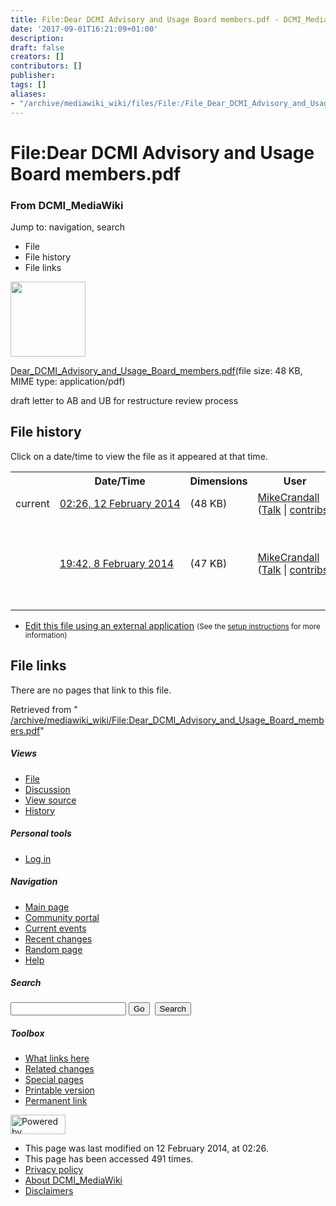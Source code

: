 ```yaml
---
title: File:Dear DCMI Advisory and Usage Board members.pdf - DCMI_MediaWiki
date: '2017-09-01T16:21:09+01:00'
description: 
draft: false
creators: []
contributors: []
publisher: 
tags: []
aliases:
- "/archive/mediawiki_wiki/files/File:/File_Dear_DCMI_Advisory_and_Usage_Board_members.pdf.html"
---
```


<a id="top"></a>
# File:Dear DCMI Advisory and Usage Board members.pdf

### From DCMI\_MediaWiki

Jump to: navigation, search
<!-- start content -->
- File
- File history
- File links

 [<img alt="" src="/skins/common/images/icons/fileicon-pdf.png" width="120" height="120">](/archive/mediawiki_wiki/files/Dear_DCMI_Advisory_and_Usage_Board_members.pdf)

[Dear\_DCMI\_Advisory\_and\_Usage\_Board\_members.pdf](/archive/mediawiki_wiki/files/Dear_DCMI_Advisory_and_Usage_Board_members.pdf "Dear DCMI Advisory and Usage Board members.pdf")‎(file size: 48 KB, MIME type: application/pdf)

draft letter to AB and UB for restructure review process

<!-- 
NewPP limit report
Preprocessor node count: 1/1000000
Post-expand include size: 0/2097152 bytes
Template argument size: 0/2097152 bytes
Expensive parser function count: 0/100
-->
## File history

Click on a date/time to view the file as it appeared at that time.

<table class="wikitable filehistory">
  <tr>
    <td></td>
    <th>Date/Time</th>
    <th>Dimensions</th>
    <th>User</th>
    <th>Comment</th>
  </tr>
  <tr>
    <td>current</td>
    <td class="filehistory-selected" style="white-space: nowrap;"><a href="/archive/mediawiki_wiki/files/Dear_DCMI_Advisory_and_Usage_Board_members.pdf">02:26, 12 February 2014</a></td>
    <td> <span style="white-space: nowrap;">(48 KB)</span>
    </td>
    <td>
      <a href="/index.php?title=User:MikeCrandall&amp;action=edit&amp;redlink=1" class="new mw-userlink" title="User:MikeCrandall (page does not exist)">MikeCrandall</a> <span style="white-space: nowrap;"> <span class="mw-usertoollinks">(<a href="/index.php?title=User_talk:MikeCrandall&amp;action=edit&amp;redlink=1" class="new" title="User talk:MikeCrandall (page does not exist)">Talk</a> | <a href="/index.php/Special:Contributions/MikeCrandall" title="Special:Contributions/MikeCrandall">contribs</a>)</span></span>
    </td>
    <td></td>
  </tr>
  <tr>
    <td></td>
    <td style="white-space: nowrap;"><a href="/images/archive/4/44/20140212022632%21Dear_DCMI_Advisory_and_Usage_Board_members.pdf">19:42, 8 February 2014</a></td>
    <td> <span style="white-space: nowrap;">(47 KB)</span>
    </td>
    <td>
      <a href="/index.php?title=User:MikeCrandall&amp;action=edit&amp;redlink=1" class="new mw-userlink" title="User:MikeCrandall (page does not exist)">MikeCrandall</a> <span style="white-space: nowrap;"> <span class="mw-usertoollinks">(<a href="/index.php?title=User_talk:MikeCrandall&amp;action=edit&amp;redlink=1" class="new" title="User talk:MikeCrandall (page does not exist)">Talk</a> | <a href="/index.php/Special:Contributions/MikeCrandall" title="Special:Contributions/MikeCrandall">contribs</a>)</span></span>
    </td>
    <td> <span class="comment">(draft letter to AB and UB for restructure review process)</span>
    </td>
  </tr>
</table>

  

- [Edit this file using an external application](/index.php?title=File:Dear_DCMI_Advisory_and_Usage_Board_members.pdf&action=edit&externaledit=true&mode=file "File:Dear DCMI Advisory and Usage Board members.pdf") <small>(See the <a href="http://www.mediawiki.org/wiki/Manual:External_editors" class="external text" rel="nofollow">setup instructions</a> for more information)</small>

## File links

There are no pages that link to this file.

Retrieved from " [/archive/mediawiki_wiki/File:Dear\_DCMI\_Advisory\_and\_Usage\_Board\_members.pdf](/archive/mediawiki_wiki/files/File:/File:Dear_DCMI_Advisory_and_Usage_Board_members.pdf.html)"

<!-- end content -->

##### Views

- [File](/archive/mediawiki_wiki/files/File:/File:Dear_DCMI_Advisory_and_Usage_Board_members.pdf.html "View the file page [c]")
- [Discussion](/index.php?title=File_talk:Dear_DCMI_Advisory_and_Usage_Board_members.pdf&action=edit&redlink=1 "Discussion about the content page [t]")
- [View source](/index.php?title=File:Dear_DCMI_Advisory_and_Usage_Board_members.pdf&action=edit "This page is protected.
You can view its source [e]")
- [History](/index.php?title=File:Dear_DCMI_Advisory_and_Usage_Board_members.pdf&action=history "Past revisions of this page [h]")

##### Personal tools

- [Log in](/index.php?title=Special:UserLogin&returnto=File:Dear_DCMI_Advisory_and_Usage_Board_members.pdf "You are encouraged to log in; however, it is not mandatory [o]")

<script type="text/javascript"> if (window.isMSIE55) fixalpha(); </script>

##### Navigation

- [Main page](/index.php/Main_Page "Visit the main page [z]")
- [Community portal](/index.php/DCMI_MediaWiki:Community_portal "About the project, what you can do, where to find things")
- [Current events](/index.php/DCMI_MediaWiki:Current_events "Find background information on current events")
- [Recent changes](/index.php/Special:RecentChanges "The list of recent changes in the wiki [r]")
- [Random page](/index.php/Special:Random "Load a random page [x]")
- [Help](/index.php/Help:Contents "The place to find out")

##### <label for="searchInput">Search</label>

<form action="/index.php" id="searchform">
				<input type="hidden" name="title" value="Special:Search">
				<input id="searchInput" title="Search DCMI_MediaWiki" accesskey="f" type="search" name="search">
				<input type="submit" name="go" class="searchButton" id="searchGoButton" value="Go" title="Go to a page with this exact name if exists"> 
				<input type="submit" name="fulltext" class="searchButton" id="mw-searchButton" value="Search" title="Search the pages for this text">
			</form>

##### Toolbox

- [What links here](/index.php/Special:WhatLinksHere/File:Dear_DCMI_Advisory_and_Usage_Board_members.pdf "List of all wiki pages that link here [j]")
- [Related changes](/index.php/Special:RecentChangesLinked/File:Dear_DCMI_Advisory_and_Usage_Board_members.pdf "Recent changes in pages linked from this page [k]")
- [Special pages](/index.php/Special:SpecialPages "List of all special pages [q]")
- [Printable version](/index.php?title=File:Dear_DCMI_Advisory_and_Usage_Board_members.pdf&printable=yes "Printable version of this page [p]")
- [Permanent link](/index.php?title=File:Dear_DCMI_Advisory_and_Usage_Board_members.pdf&oldid=6659 "Permanent link to this revision of the page")

<!-- end of the left (by default at least) column -->

 [<img src="/skins/common/images/poweredby_mediawiki_88x31.png" height="31" width="88" alt="Powered by MediaWiki">](http://www.mediawiki.org/)

- This page was last modified on 12 February 2014, at 02:26.
- This page has been accessed 491 times.
- [Privacy policy](/index.php/DCMI_MediaWiki:Privacy_policy "DCMI MediaWiki:Privacy policy")
- [About DCMI\_MediaWiki](/index.php/DCMI_MediaWiki:About "DCMI MediaWiki:About")
- [Disclaimers](/index.php/DCMI_MediaWiki:General_disclaimer "DCMI MediaWiki:General disclaimer")

<script>if (window.runOnloadHook) runOnloadHook();</script><!-- Served in 0.475 secs. -->
